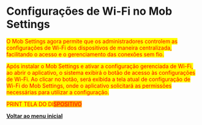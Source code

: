 # Configurações de Wi-Fi no Mob Settings

<mark style="color:red;">O Mob Settings agora permite que os administradores controlem as configurações de Wi-Fi dos dispositivos de maneira centralizada, facilitando o acesso e o gerenciamento das conexões sem fio.</mark>&#x20;

<mark style="color:red;">Após instalar o Mob Settings e ativar a configuração gerenciada de Wi-Fi, ao abrir o aplicativo, o sistema exibirá o botão de acesso às configurações de Wi-Fi. Ao clicar no botão, será exibida a tela atual de configuração de Wi-Fi do Mob Settings, onde o aplicativo solicitará as permissões necessárias para utilizar a configuração.</mark>

<mark style="color:red;">PRINT TELA DO DI</mark><mark style="color:red;background-color:orange;">SPOSITIVO</mark>

[**Voltar ao menu inicial**](./)
